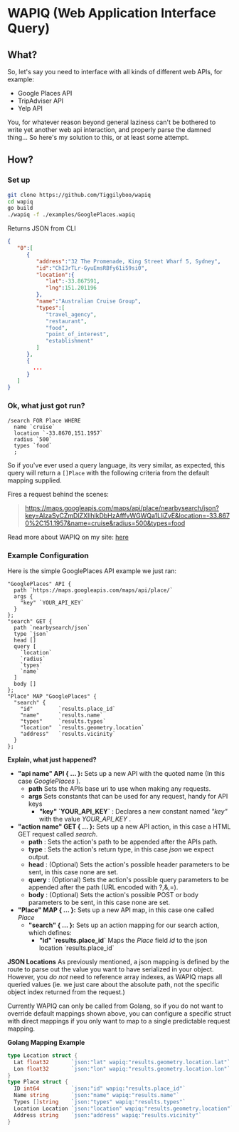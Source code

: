 # WAPIQ (Web Application Interface Query)

## What?
So, let's say you need to interface with all kinds of different web APIs, for example:
  * Google Places API
  * TripAdviser API
  * Yelp API

You, for whatever reason beyond general laziness can't be bothered to write yet another web api interaction, and properly parse the damned thing... So here's my solution to this, or at least some attempt.

## How?

### Set up
```sh
git clone https://github.com/Tiggilyboo/wapiq
cd wapiq
go build
./wapiq -f ./examples/GooglePlaces.wapiq
```
Returns JSON from CLI
```json
{  
   "0":[  
      {  
         "address":"32 The Promenade, King Street Wharf 5, Sydney",
         "id":"ChIJrTLr-GyuEmsRBfy61i59si0",
         "location":{  
            "lat":-33.867591,
            "lng":151.201196
         },
         "name":"Australian Cruise Group",
         "types":[  
            "travel_agency",
            "restaurant",
            "food",
            "point_of_interest",
            "establishment"
         ]
      },
      {  
        ...
      }
   ]
}
```

### Ok, what just got run?
```wapiq
/search FOR Place WHERE
  name `cruise`
  location `-33.8670,151.1957`
  radius `500`
  types `food`
  ;
```

So if you've ever used a query language, its very similar, as expected, this query will return a `[]Place` with the following criteria from the default mapping supplied.

Fires a request behind the scenes:
> https://maps.googleapis.com/maps/api/place/nearbysearch/json?key=AIzaSyCZmDlZXIlhlkDbHzAfffvWGWQa1LliZvE&location=-33.8670%2C151.1957&name=cruise&radius=500&types=food

Read more about WAPIQ on my site: [here](http://simonwillshire.com/blog/WAPIQ/)

### Example Configuration

Here is the simple GooglePlaces API example we just ran:
```wapiq
"GooglePlaces" API {
  path `https://maps.googleapis.com/maps/api/place/`
  args {
    "key" `YOUR_API_KEY`
  }
};
"search" GET {
  path `nearbysearch/json`
  type `json`
  head []
  query [
    `location`
    `radius`
    `types`
    `name`
  ]
  body []
};
"Place" MAP "GooglePlaces" {
  "search" {
    "id"        `results.place_id`
    "name"      `results.name`
    "types"     `results.types`
    "location"  `results.geometry.location`
    "address"   `results.vicinity`
  }
};
```

**Explain, what just happened?**

* **"api name" API { ... }:** Sets up a new API with the quoted name (In this case *GooglePlaces* ).
  * **path** Sets the APIs base uri to use when making any requests.
  * **args** Sets constants that can be used for any request, handy for API keys
    * **"key" \`YOUR_API_KEY\`** : Declares a new constant named *"key"* with the value *YOUR_API_KEY* .
* **"action name" GET { ... }:** Sets up a new API action, in this case a HTML GET request called *search*.
  * **path** : Sets the action's path to be appended after the APIs path.
  * **type** : Sets the action's return type, in this case *json* we expect output.
  * **head** : (Optional) Sets the action's possible header parameters to be sent, in this case none are set.
  * **query** : (Optional) Sets the action's possible query parameters to be appended after the path (URL encoded with ?,&,=).
  * **body** : (Optional) Sets the action's possible POST or body parameters to be sent, in this case none are set.
* **"Place" MAP { ... }:** Sets up a new API map, in this case one called *Place*
  * **"search" { ... }:** Sets up an action mapping for our search action, which defines:
    * **"id" \`results.place_id\`** Maps the *Place* field *id* to the json location \`results.place_id\`

**JSON Locations**
As previously mentioned, a json mapping is defined by the route to parse out the value you want to have serialized in your object. However, you *do not* need to reference array indexes, as WAPIQ maps all queried values (ie. we just care about the absolute path, not the specific object index returned from the request.)

Currently WAPIQ can only be called from Golang, so if you do not want to override default mappings shown above, you can configure a specific struct with direct mappings if you only want to map to a single predictable request mapping.

**Golang Mapping Example**
```go
type Location struct {
  Lat float32       `json:"lat" wapiq:"results.geometry.location.lat"`
  Lon float32       `json:"lon" wapiq:"results.geometry.location.lon"`
}
type Place struct {
  ID int64          `json:"id" wapiq:"results.place_id"`
  Name string       `json:"name" wapiq:"results.name"`
  Types []string    `json:"types" wapiq:"results.types"`
  Location Location `json:"location" wapiq:"results.geometry.location"`
  Address string    `json:"address" wapiq:"results.vicinity"`
}
```
